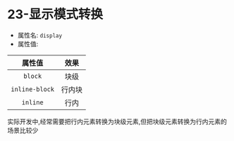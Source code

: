# 23-显示模式转换

- 属性名: `display`
- 属性值:

|      属性值       | 效果  |
|:--------------:|:---:|
|    `block`     | 块级  |
| `inline-block` | 行内块 |
|    `inline`    | 行内  |

实际开发中,经常需要把行内元素转换为块级元素,但把块级元素转换为行内元素的场景比较少